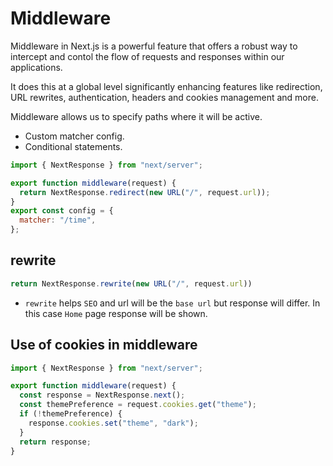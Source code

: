# Middleware
Middleware in Next.js is a powerful feature that offers a robust way to intercept and contol the flow of requests and responses within our applications.

It does this at a global level significantly enhancing features like redirection, URL rewrites, authentication, headers and cookies management and more.

Middleware allows us to specify paths where it will be active.
- Custom matcher config.
- Conditional statements.

```javascript
import { NextResponse } from "next/server";

export function middleware(request) {
  return NextResponse.redirect(new URL("/", request.url));
}
export const config = {
  matcher: "/time",
};
```

## rewrite
``` javascript
return NextResponse.rewrite(new URL("/", request.url))
```
- `rewrite` helps `SEO` and url will be the `base url` but response will differ. In this case `Home` page response will be shown.

## Use of cookies in middleware

``` javascript
import { NextResponse } from "next/server";

export function middleware(request) {
  const response = NextResponse.next();
  const themePreference = request.cookies.get("theme");
  if (!themePreference) {
    response.cookies.set("theme", "dark");
  }
  return response;
}
```